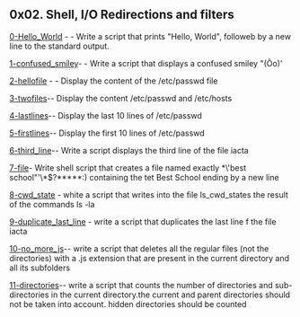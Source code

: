 ## 0x02. Shell, I/O Redirections and filters

[0-Hello_World](./0-Hello_World) - - Write a script that prints "Hello, World", followeb by a new line to the standard output.

[1-confused_smiley](./1-confused_smiley)- - Write a script that displays a confused smiley "(Ôo)'

[2-hellofile](./2-hellofile) - - Display the content of the /etc/passwd file

[3-twofiles](./3-twofiles)-- Display the content /etc/passwd and /etc/hosts

[4-lastlines](./4-lastlines)-- Display the last 10 lines of /etc/passwd

[5-firstlines](./5-firstlines)-- Display the first 10 lines of /etc/passwd

[6-third_line](./6-third_line)-- Write a script displays the third line of the file iacta

[7-file](./7-file)- Write shell script that creates a file named exactly \*\\'best school"\'\\*$\?\*\*\*\*\*:) containing the tet Best School ending by a new line

[8-cwd_state](./8-cwd_state) - white a script that writes into the file ls_cwd_states the result of the commands ls -la

[9-duplicate_last_line](./9-duplicate_last_line) - write a script that duplicates the last line f the file iacta

[10-no_more_js](./10-no_more_js)-- write a script that deletes all the regular files (not the directories) with a .js extension that are present in the current directory and all its subfolders

[11-directories](./11-directories)-- write a script that counts the number of directories and sub-directories in the current directory.the current and parent directories should not be taken into account. hidden directories should be counted